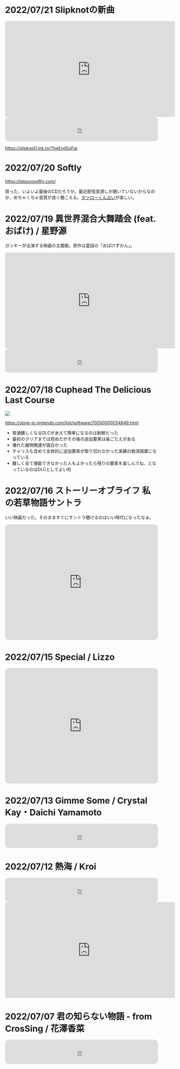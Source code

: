 # 2022/07/21 Slipknotの新曲
<iframe width="560" height="315" src="https://www.youtube.com/embed/INi3qP1oWlY" title="YouTube video player" frameborder="0" allow="accelerometer; autoplay; clipboard-write; encrypted-media; gyroscope; picture-in-picture" allowfullscreen></iframe>

<iframe style="border-radius:12px" src="https://open.spotify.com/embed/album/4I3hdRt7CVofGcgbheQ2fk?utm_source=generator" width="100%" height="80" frameBorder="0" allowfullscreen="" allow="autoplay; clipboard-write; encrypted-media; fullscreen; picture-in-picture"></iframe>

<https://slipknot1.lnk.to/TheEndSoFar>

# 2022/07/20 Softly
<https://tatsurosoftly.com/>

買った、いよいよ最後のCDだろうか。最近配信音源しか聴いていないからなのか、めちゃくちゃ音質が良く聴こえる。[タツローくん占い](https://tatsurosoftly.com/fortune)が楽しい。

# 2022/07/19 異世界混合大舞踏会 (feat. おばけ) / 星野源
ガッキーが出演する映画の主題歌。原作は童話の「おばけずかん」。

<iframe width="560" height="315" src="https://www.youtube.com/embed/bMPuDj3kGOM" title="YouTube video player" frameborder="0" allow="accelerometer; autoplay; clipboard-write; encrypted-media; gyroscope; picture-in-picture" allowfullscreen></iframe>

<iframe style="border-radius:12px" src="https://open.spotify.com/embed/track/2YaWdN5tieE4Ntorawbbvq?utm_source=generator" width="100%" height="80" frameBorder="0" allowfullscreen="" allow="autoplay; clipboard-write; encrypted-media; fullscreen; picture-in-picture"></iframe>

# 2022/07/18 Cuphead The Delicious Last Course
![](https://i.gyazo.com/thumb/640/aa39707534a7eab33478e90f99b24f51.jpg)

<https://store-jp.nintendo.com/list/software/70050000034849.html>

- 普通難しくなるDLCがあえて簡単になるのは新鮮だった
- 最初のクリアまでは短めだがその後の追加要素は歯ごたえがある
- 壊れた器物関連が面白かった
- チャリスも含めて全体的に追加要素が取り切れなかった実績の救済措置になっている
- 難しく全て堪能できなかった人もよかったら残りの要素を楽しんでね、となっているのはDLCとしてよい形

# 2022/07/16 ストーリーオブライフ 私の若草物語サントラ
いい映画だった。そのまますぐにサントラ聴けるのはいい時代になったなぁ。

<iframe style="border-radius:12px" src="https://open.spotify.com/embed/album/2y8d4zbifvkrpASJeTMDnE?utm_source=generator" width="100%" height="380" frameBorder="0" allowfullscreen="" allow="autoplay; clipboard-write; encrypted-media; fullscreen; picture-in-picture"></iframe>

# 2022/07/15 Special / Lizzo
<iframe style="border-radius:12px" src="https://open.spotify.com/embed/album/1NgFBv1PxMG1zhFDW1OrRr?utm_source=generator" width="100%" height="380" frameBorder="0" allowfullscreen="" allow="autoplay; clipboard-write; encrypted-media; fullscreen; picture-in-picture"></iframe>

# 2022/07/13 Gimme Some / Crystal Kay・Daichi Yamamoto
<iframe style="border-radius:12px" src="https://open.spotify.com/embed/track/1IbNNyZifUUoXMHCxMQTmx?utm_source=generator" width="100%" height="80" frameBorder="0" allowfullscreen="" allow="autoplay; clipboard-write; encrypted-media; fullscreen; picture-in-picture"></iframe>

# 2022/07/12 熱海 / Kroi 
<iframe style="border-radius:12px" src="https://open.spotify.com/embed/track/64rOTOdvUSvQDeCdfEJBaN?utm_source=generator" width="100%" height="80" frameBorder="0" allowfullscreen="" allow="autoplay; clipboard-write; encrypted-media; fullscreen; picture-in-picture"></iframe>

<iframe width="560" height="315" src="https://www.youtube.com/embed/ZBTgZ2lwRD8" title="YouTube video player" frameborder="0" allow="accelerometer; autoplay; clipboard-write; encrypted-media; gyroscope; picture-in-picture" allowfullscreen></iframe>

# 2022/07/07 君の知らない物語 - from CrosSing / 花澤香菜
<iframe style="border-radius:12px" src="https://open.spotify.com/embed/track/3pSJglKtcxEpbmoVP3Q7jX?utm_source=generator" width="100%" height="80" frameBorder="0" allowfullscreen="" allow="autoplay; clipboard-write; encrypted-media; fullscreen; picture-in-picture"></iframe>

